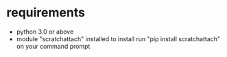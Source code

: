 # requirements

- python 3.0 or above
- module "scratchattach" installed to install run "pip install scratchattach" on your command prompt
